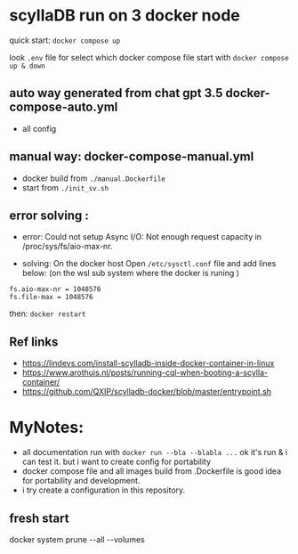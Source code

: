 

# scyllaDB run on 3 docker node 
quick start: `docker compose up`

look `.env` file for select which docker compose file start with `docker compose up & down`

## auto way generated from chat gpt 3.5  docker-compose-auto.yml
- all config 

## manual way: docker-compose-manual.yml
- docker build from `./manual.Dockerfile `
- start from `./init_sv.sh`


## error solving :  
- error: Could not setup Async I/O: Not enough request capacity in /proc/sys/fs/aio-max-nr.
 
- solving: On the docker host Open `/etc/sysctl.conf` file  and add lines below:
(on the wsl sub system where the docker is runing )
```
fs.aio-max-nr = 1048576
fs.file-max = 1048576
```
then: `docker restart`

## Ref links
- https://lindevs.com/install-scylladb-inside-docker-container-in-linux
- https://www.arothuis.nl/posts/running-cql-when-booting-a-scylla-container/
- https://github.com/QXIP/scylladb-docker/blob/master/entrypoint.sh

# MyNotes:
- all documentation run with `docker run --bla --blabla ...`  ok it's run & i can test it. but i want to create config for portability 
- docker compose file and all images build from .Dockerfile is good idea for portability and development.
- i try create a configuration in this repository.


## fresh start 
docker system prune --all --volumes
